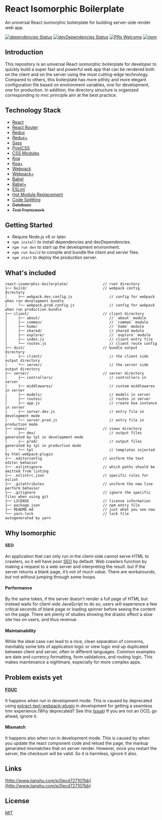# React Isomorphic Boilerplate

An universal React isomorphic boilerplate for building server-side render web app.

[![dependencies Status](https://david-dm.org/chikara-chan/react-isomorphic-boilerplate/status.svg)](https://david-dm.org/chikara-chan/react-isomorphic-boilerplate) [![devDependencies Status](https://david-dm.org/chikara-chan/react-isomorphic-boilerplate/dev-status.svg)](https://david-dm.org/chikara-chan/react-isomorphic-boilerplate?type=dev) [![PRs Welcome](https://img.shields.io/badge/PRs-welcome-brightgreen.svg)](https://github.com/chikara-chan/react-isomorphic-boilerplate/pulls) [![npm](https://img.shields.io/npm/l/express.svg)](https://github.com/chikara-chan/react-isomorphic-boilerplate/blob/master/LICENSE)

## Introduction

This repository is an universal React isomorphic boilerplate for developer to quickly build a super fast and powerful web app that can be rendered both on the client and on the server using the most cutting-edge technology. Compared to others, this boilerplate has more pithily and more elegant configuration file based on environment variables, one for development, one for production. In addition, the directory structure is organized corresponding to mvc principle aim at the best practice.

## Technology Stack

- [React](https://github.com/facebook/react)
- [React Router](https://github.com/ReactTraining/react-router)
- [Redux](https://github.com/reactjs/redux)
- [Redux+](https://github.com/xgrommx/awesome-redux)
- [Sass](https://github.com/sass/sass)
- [PostCSS](https://github.com/postcss/postcss)
- [CSS Modules](https://github.com/css-modules/css-modules)
- [Koa](https://github.com/koajs/koa)
- [Koa+](https://github.com/koajs)
- [Webpack](https://github.com/webpack/webpack)
- [Webpack+](https://webpack.js.org/loaders/)
- [Babel](https://github.com/babel/babel)
- [Babel+](http://babeljs.io/docs/plugins/)
- [ESLint](https://github.com/eslint/eslint)
- [Hot Module Replacement](https://webpack.github.io/docs/hot-module-replacement.html)
- [Code Splitting](https://webpack.github.io/docs/code-splitting.html)
- ~~Database~~
- ~~Test Framework~~

## Getting Started

- Require Node.js v6 or later.
- `npm install` to install dependencies and devDependencies.
- `npm run dev` to start up the development environment.
- `npm run build` to compile and bundle the client and server files.
- `npm start` to deploy the production server.

## What's included

```
react-isomorphic-boilerplate/                // root directory
├── build/                                   // webpack config directory
│     ├── webpack.dev.config.js                 // config for webpack when run development bundle
│     └── webpack.prod.config.js                // config for webpack when run production bundle
├── client/                                  // client directory
│     ├── about/                                // `about` module
│     ├── common/                               // `common` module
│     ├── home/                                 // `home` module
│     ├── shared/                               // shared module
│     ├── explore/                              // `explore` module
│     ├── index.js                              // client entry file
│     └── routes.js                             // client route config
├── dist/                                    // bundle output directory
│     ├── client/                               // the client side output directory
│     └── server/                               // the server side output directory
├── server/                                  // server directory
│     ├── controllers/                          // controllers in server
│     ├── middlewares/                          // custom middlewares in server
│     ├── models/                               // models in server
│     ├── routes/                               // routes in server
│     ├── app.js                                // create koa instance in server
│     ├── server.dev.js                         // entry file in development mode
│     └── server.prod.js                        // entry file in production mode
├── views/                                   // views directory
│     ├── dev/                                  // output files generated by tpl in development mode
│     ├── prod/                                 // output files generated by tpl in production mode
│     └── tpl                                   // templates injected by html-webpack-plugin
├── .editorconfig                            // uniform the text editor behavior
├── .eslintignore                            // which paths should be omitted from linting
├── .eslintrc.json                           // specific rules for eslint
├── .gitattributes                           // uniform the new line perform behavior
├── .gitignore                               // ignore the specific files when using git
├── LICENSE                                  // license information
├── package.json                             // npm entry file
├── README.md                                // just what you see now
└── yarn.lock                                // lock file autogenerated by yarn
```

## Why Isomorphic

#### SEO

An application that can only run in the client-side cannot serve HTML to crawlers, so it will have poor [SEO](https://en.wikipedia.org/wiki/Search_engine_optimization) by default. Web crawlers function by making a request to a web server and interpreting the result. but if the server returns a blank page, it’s not of much value. There are workarounds, but not without jumping through some hoops.

#### Performance 

By the same token, if the server doesn’t render a full page of HTML but instead waits for client-side JavaScript to do so, users will experience a few critical seconds of blank page or loading spinner before seeing the content on the page. There are plenty of studies showing the drastic effect a slow site has on users, and thus revenue.

#### Maintainability

While the ideal case can lead to a nice, clean separation of concerns, inevitably some bits of application logic or view logic end up duplicated between client and server, often in different languages. Common examples are date and currency formatting, form validations, and routing logic. This makes maintenance a nightmare, especially for more complex apps.

## Problem exists yet

#### [FOUC](https://www.google.com.hk/url?sa=t&rct=j&q=&esrc=s&source=web&cd=2&ved=0ahUKEwimhPqTrofRAhXHkJQKHTEYCfMQFggjMAE&url=https%3a%2f%2fen%2ewikipedia%2eorg%2fwiki%2fFlash_of_unstyled_content&usg=AFQjCNGjAnNtZtjPb5oLsT9Wlf9az7hXTw)

It happens when run in development mode. This is caused by deprecated using [extract-text-webpack-plugin](https://github.com/webpack/extract-text-webpack-plugin) in development for getting a seamless hmr experience.(Why deprecated? See this [Issue](https://github.com/webpack/extract-text-webpack-plugin/issues/30)) If you are not an OCD, go ahead, ignore it.

#### Mismatch

It happens also when run in development mode. This is caused by when you update the react component code and reload the page, the markup generated mismatches that on server render. However, once you restart the server, the checksum will be valid. So it is harmless, ignore it also.

## Links

[http://www.jianshu.com/p/0ecd727107bb](http://www.jianshu.com/p/0ecd727107bb)

## License

[MIT](https://github.com/chikara-chan/react-isomorphic-boilerplate/blob/master/LICENSE) 
